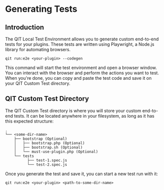 # Generating Tests

## Introduction

The QIT Local Test Environment allows you to generate custom end-to-end tests for your plugins. These tests are written using Playwright, a Node.js library for automating browsers.

`qit run:e2e <your-plugin> --codegen`

This command will start the test environment and open a browser window. You can interact with the browser and perform the actions you want to test. When you're done, you can copy and paste the test code and save it on your QIT Custom Test directory.

## QIT Custom Test Directory

The QIT Custom Test directory is where you will store your custom end-to-end tests. It can be located anywhere in your filesystem, as long as it has this expected structure:

```
.
└── <some-dir-name>
    ├── bootstrap (Optional)
    │   ├── bootstrap.php (Optional)
    │   ├── bootstrap.sh (Optional)
    │   └── must-use-plugin.php (Optional)
    └── tests
          ├── test-1.spec.js
          └── test-2.spec.js
```


Once you generate the test and save it, you can start a new test run with it:

`qit run:e2e <your-plugin> <path-to-some-dir-name>`